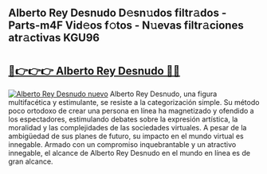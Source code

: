 ## Alberto Rey Desnudo D𝚎sn𝚞dos filtr𝚊dos - Parts-m4F Vid𝚎os f𝚘tos - N𝚞evas filtr𝚊ciones atr𝚊ctivas KGU96

# <h2><a href="http://mb9eiu.tromn.icu/?c=Alberto+Rey+Desnudo">🔗👉👉👉 Alberto Rey Desnudo 🔗🔗</a></h2>

[![Alberto Rey Desnudo nuevo](https://i.imgur.com/pEAQMta.gif)](http://mb9eiu.tromn.icu/?c=Alberto+Rey+Desnudo)
Alberto Rey Desnudo, una figura multifacética y estimulante, se resiste a la categorización simple. Su método poco ortodoxo de crear una persona en línea ha magnetizado y ofendido a los espectadores, estimulando debates sobre la expresión artística, la moralidad y las complejidades de las sociedades virtuales. A pesar de la ambigüedad de sus planes de futuro, su impacto en el mundo virtual es innegable. Armado con un compromiso inquebrantable y un atractivo innegable, el alcance de Alberto Rey Desnudo en el mundo en línea es de gran alcance.
